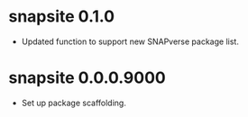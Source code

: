 # snapsite 0.1.0

* Updated function to support new SNAPverse package list.

# snapsite 0.0.0.9000

* Set up package scaffolding.
